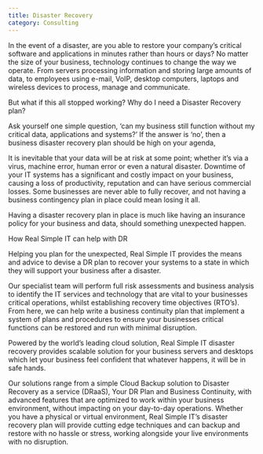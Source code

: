```yaml
---
title: Disaster Recovery
category: Consulting
---
```


In the event of a disaster, are you able to restore your company’s critical software and applications in minutes rather than hours or days? No matter the size of your business, technology continues to change the way we operate. From servers processing information and storing large amounts of data, to employees using e-mail, VoIP, desktop computers, laptops and wireless devices to process, manage and communicate.

But what if this all stopped working? Why do I need a Disaster Recovery plan?

Ask yourself one simple question, ‘can my business still function without my critical data, applications and systems?’ If the answer is ‘no’, then a business disaster recovery plan should be high on your agenda,

It is inevitable that your data will be at risk at some point; whether it’s via a virus, machine error, human error or even a natural disaster. Downtime of your IT systems has a significant and costly impact on your business, causing a loss of productivity, reputation and can have serious commercial losses. Some businesses are never able to fully recover, and not having a business contingency plan in place could mean losing it all.

Having a disaster recovery plan in place is much like having an insurance policy for your business and data, should something unexpected happen.

How Real Simple IT can help with DR

Helping you plan for the unexpected, Real Simple IT provides the means and advice to devise a DR plan to recover your systems to a state in which they will support your business after a disaster.

Our specialist team will perform full risk assessments and business analysis to identify the IT services and technology that are vital to your businesses critical operations, whilst establishing recovery time objectives (RTO’s). From here, we can help write a business continuity plan that implement a system of plans and procedures to ensure your businesses critical functions can be restored and run with minimal disruption.

Powered by the world’s leading cloud solution, Real Simple IT disaster recovery provides scalable solution for your business servers and desktops which let your business feel confident that whatever happens, it will be in safe hands.

Our solutions range from a simple Cloud Backup solution to Disaster Recovery as a service (DRaaS), Your DR Plan and Business Continuity, with advanced features that are optimized to work within your business environment, without impacting on your day-to-day operations. Whether you have a physical or virtual environment, Real Simple IT’s disaster recovery plan will provide cutting edge techniques and can backup and restore with no hassle or stress, working alongside your live environments with no disruption.